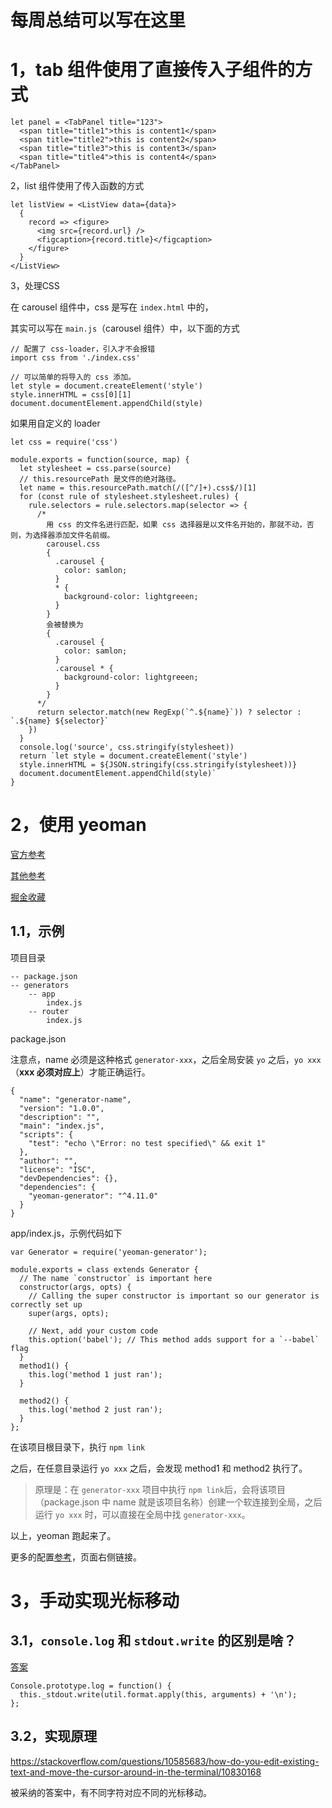 # 每周总结可以写在这里

# 1，tab 组件使用了直接传入子组件的方式

```
let panel = <TabPanel title="123">
  <span title="title1">this is content1</span>
  <span title="title2">this is content2</span>
  <span title="title3">this is content3</span>
  <span title="title4">this is content4</span>
</TabPanel>
```

2，list 组件使用了传入函数的方式

```
let listView = <ListView data={data}>
  { 
    record => <figure>
      <img src={record.url} />
      <figcaption>{record.title}</figcaption>
    </figure>
  }
</ListView>
```

3，处理CSS

在 carousel 组件中，css 是写在 `index.html` 中的，

其实可以写在 `main.js`（carousel 组件）中，以下面的方式
```
// 配置了 css-loader，引入才不会报错
import css from './index.css'

// 可以简单的将导入的 css 添加。
let style = document.createElement('style')
style.innerHTML = css[0][1]
document.documentElement.appendChild(style)
```

如果用自定义的 loader 
```
let css = require('css')

module.exports = function(source, map) {
  let stylesheet = css.parse(source)
  // this.resourcePath 是文件的绝对路径。
  let name = this.resourcePath.match(/([^/]+).css$/)[1]
  for (const rule of stylesheet.stylesheet.rules) {
    rule.selectors = rule.selectors.map(selector => {
      /* 
        用 css 的文件名进行匹配，如果 css 选择器是以文件名开始的，那就不动，否则，为选择器添加文件名前缀。
        carousel.css
        {
          .carousel {
            color: samlon;
          }
          * {
            background-color: lightgreeen;
          }
        }
        会被替换为
        {
          .carousel {
            color: samlon;
          }
          .carousel * {
            background-color: lightgreeen;
          }
        }
      */
      return selector.match(new RegExp(`^.${name}`)) ? selector : `.${name} ${selector}`
    })
  }
  console.log('source', css.stringify(stylesheet))
  return `let style = document.createElement('style')
  style.innerHTML = ${JSON.stringify(css.stringify(stylesheet))}
  document.documentElement.appendChild(style)`
}
```

# 2，使用 yeoman

[官方参考](https://yeoman.io/authoring/index.html)

[其他参考](https://segmentfault.com/a/1190000005827971)

[掘金收藏](https://juejin.im/post/6844903661844299790)

## 1.1，示例

项目目录
```
-- package.json
-- generators
    -- app
        index.js
    -- router
        index.js
```
package.json

注意点，name 必须是这种格式 `generator-xxx`，之后全局安装 `yo` 之后，`yo xxx` （**xxx 必须对应上**）才能正确运行。
```
{
  "name": "generator-name",
  "version": "1.0.0",
  "description": "",
  "main": "index.js",
  "scripts": {
    "test": "echo \"Error: no test specified\" && exit 1"
  },
  "author": "",
  "license": "ISC",
  "devDependencies": {},
  "dependencies": {
    "yeoman-generator": "^4.11.0"
  }
}
```

app/index.js，示例代码如下
```
var Generator = require('yeoman-generator');

module.exports = class extends Generator {
  // The name `constructor` is important here
  constructor(args, opts) {
    // Calling the super constructor is important so our generator is correctly set up
    super(args, opts);

    // Next, add your custom code
    this.option('babel'); // This method adds support for a `--babel` flag
  }
  method1() {
    this.log('method 1 just ran');
  }

  method2() {
    this.log('method 2 just ran');
  }
};
```

在该项目根目录下，执行 `npm link`

之后，在任意目录运行 `yo xxx` 之后，会发现 method1 和 method2 执行了。

> 原理是：在 `generator-xxx` 项目中执行 `npm link`后，会将该项目（package.json 中 name 就是该项目名称）创建一个软连接到全局，之后运行 `yo xxx` 时，可以直接在全局中找 `generator-xxx`。

以上，yeoman 跑起来了。

更多的配置[参考](https://yeoman.io/authoring/index.html)，页面右侧链接。

# 3，手动实现光标移动

## 3.1，`console.log` 和 `stdout.write` 的区别是啥？

[答案](https://stackoverflow.com/questions/4976466/difference-between-process-stdout-write-and-console-log-in-node-js)
```
Console.prototype.log = function() {
  this._stdout.write(util.format.apply(this, arguments) + '\n');
};
```

## 3.2，实现原理

https://stackoverflow.com/questions/10585683/how-do-you-edit-existing-text-and-move-the-cursor-around-in-the-terminal/10830168

被采纳的答案中，有不同字符对应不同的光标移动。



